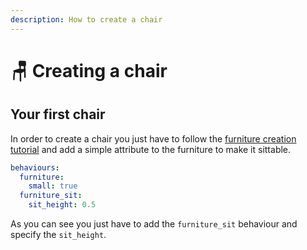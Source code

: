 ```yaml
---
description: How to create a chair
---
```


# 🪑 Creating a chair

## Your first chair

In order to create a chair you just have to follow the [furniture creation tutorial](creating-a-furniture.md) and add a simple attribute to the furniture to make it sittable.

```yaml
behaviours:
  furniture:
    small: true
  furniture_sit:
    sit_height: 0.5
```

As you can see you just have to add the `furniture_sit` behaviour and specify the `sit_height`.
